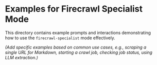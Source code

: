# Examples for Firecrawl Specialist Mode

This directory contains example prompts and interactions demonstrating how to use the `firecrawl-specialist` mode effectively.

*(Add specific examples based on common use cases, e.g., scraping a single URL for Markdown, starting a crawl job, checking job status, using LLM extraction.)*